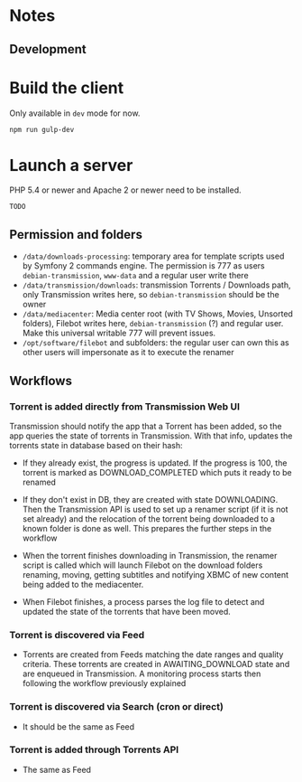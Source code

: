 # Notes

## Development

# Build the client

Only available in `dev` mode for now.

```
npm run gulp-dev
``` 

# Launch a server

PHP 5.4 or newer and Apache 2 or newer need to be installed.

```
TODO
```

## Permission and folders

* `/data/downloads-processing`: temporary area for template scripts used by Symfony 2 commands engine. The permission is 777 as users `debian-transmission`, `www-data` and a regular user write there
* `/data/transmission/downloads`: transmission Torrents / Downloads path, only Transmission writes here, so `debian-transmission` should be the owner
* `/data/mediacenter`: Media center root (with TV Shows, Movies, Unsorted folders), Filebot writes here,  `debian-transmission` (?) and regular user. Make this universal writable 777 will prevent issues.
* `/opt/software/filebot` and subfolders: the regular user can own this as other users will impersonate as it to execute the renamer

## Workflows

### Torrent is added directly from Transmission Web UI

Transmission should notify the app that a Torrent has been added, so the app queries the state of torrents in Transmission.
With that info, updates the torrents state in database based on their hash:

* If they already exist, the progress is updated. If the progress is 100, the torrent is marked as DOWNLOAD_COMPLETED which puts it ready to be renamed

* If they don't exist in DB, they are created with state DOWNLOADING. Then the Transmission API is used to set up a renamer script (if it is not set already) and the relocation of the torrent being downloaded to a known folder is done as well. This prepares the further steps in the workflow

* When the torrent finishes downloading in Transmission, the renamer script is called which will launch Filebot on the download folders renaming, moving, getting subtitles and notifying XBMC of new content being added to the mediacenter.

* When Filebot finishes, a process parses the log file to detect and updated the state of the torrents that have been moved.  

### Torrent is discovered via Feed

* Torrents are created from Feeds matching the date ranges and quality criteria. These torrents are created in AWAITING_DOWNLOAD state and are enqueued in Transmission. A monitoring process starts then following the workflow previously explained

### Torrent is discovered via Search (cron or direct)

* It should be the same as Feed

### Torrent is added through Torrents API 

* The same as Feed

